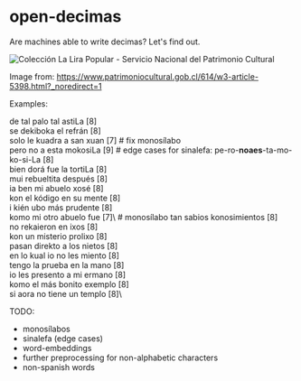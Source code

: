 # open-decimas

Are machines able to write decimas? Let's find out.

![Colección La Lira Popular - Servicio Nacional del Patrimonio Cultural](https://user-images.githubusercontent.com/61199264/103969615-34d3bf00-515e-11eb-8a62-e6c0fb96e760.png)

Image from: https://www.patrimoniocultural.gob.cl/614/w3-article-5398.html?_noredirect=1

Examples:

de tal palo tal astiLa [8]\
se dekiboka el refrán [8]\
solo le kuadra a san xuan [7]  # fix monosílabo\
pero no a esta mokosiLa [9]  # edge cases for sinalefa: pe-ro-**noaes**-ta-mo-ko-si-La [8]\
bien dorá fue la tortiLa [8]\
mui rebueltita después [8]\
ia ben mi abuelo xosé [8]\
kon el kódigo en su mente [8]\
i kién ubo más prudente [8]\
komo mi otro abuelo fue [7]\  # monosílabo
tan sabios konosimientos [8]\
no rekaieron en ixos [8]\
kon un misterio prolixo [8]\
pasan direkto a los nietos [8]\
en lo kual io no les miento [8]\
tengo la prueba en la mano [8]\
io les presento a mi ermano [8]\
komo el más bonito exemplo [8]\
si aora no tiene un templo [8]\

TODO:
- monosílabos
- sinalefa (edge cases)
- word-embeddings
- further preprocessing for non-alphabetic characters
- non-spanish words
